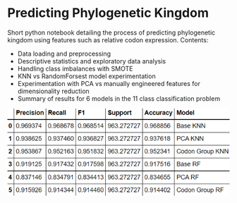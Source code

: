 # Predicting Phylogenetic Kingdom 
Short python notebook detailing the process of predicting phylogenetic kingdom using features such as relative codon expression.
Contents:  
* Data loading and preprocessing  
* Descriptive statistics and exploratory data analysis  
* Handling class imbalances with SMOTE  
* KNN vs RandomForsest model experimentation  
* Experimentation with PCA vs manually engineered features for dimensionality reduction  
* Summary of results for 6 models in the 11 class classification problem  

![alt text](https://github.com/travisspear/kingdom_codon_expression_prediction/blob/master/kingdom_prediction_results.PNG?raw=true)




